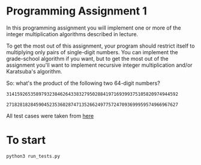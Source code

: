 # Programming Assignment 1
In this programming assignment you will implement one or more of the integer
multiplication algorithms described in lecture.

To get the most out of this assignment, your program should restrict itself to
multiplying only pairs of single-digit numbers. You can implement the
grade-school algorithm if you want, but to get the most out of the assignment
you'll want to implement recursive integer multiplication and/or Karatsuba's
algorithm.

So: what's the product of the following two 64-digit numbers?

`3141592653589793238462643383279502884197169399375105820974944592`

`2718281828459045235360287471352662497757247093699959574966967627`

All test cases were taken from [here](https://github.com/beaunus/stanford-algs/tree/master/testCases/course1/assignment1Multiplication)

# To start

`python3 run_tests.py`
